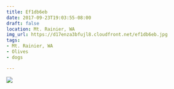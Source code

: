 ```yaml
---
title: Ef1db6eb
date: 2017-09-23T19:03:55-08:00
draft: false
location: Mt. Rainier, WA
img_url: https://d17enza3bfujl8.cloudfront.net/ef1db6eb.jpg
tags:
- Mt. Rainier, WA
- Olives
- dogs

---
```


![](https://d17enza3bfujl8.cloudfront.net/ef1db6eb.jpg)
